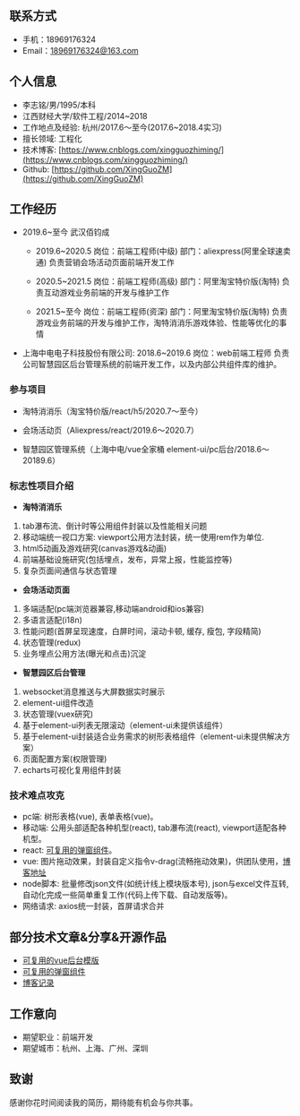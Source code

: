 
联系方式
---
- 手机：18969176324
- Email：18969176324@163.com

个人信息
---
- 李志铭/男/1995/本科
- 江西财经大学/软件工程/2014~2018
- 工作地点及经验: 杭州/2017.6～至今(2017.6~2018.4实习)
- 擅长领域: 工程化
- 技术博客: [https://www.cnblogs.com/xingguozhiming/](https://www.cnblogs.com/xingguozhiming/)
- Github: [https://github.com/XingGuoZM](https://github.com/XingGuoZM)

工作经历
---
- 2019.6~至今 武汉佰钧成
  - 2019.6~2020.5
    岗位：前端工程师(中级)
    部门：aliexpress(阿里全球速卖通)
    负责营销会场活动页面前端开发工作

  - 2020.5~2021.5
    岗位：前端工程师(高级)
    部门：阿里淘宝特价版(淘特)
    负责互动游戏业务前端的开发与维护工作

  - 2021.5~至今
    岗位：前端工程师(资深)
    部门：阿里淘宝特价版(淘特)
    负责游戏业务前端的开发与维护工作，淘特消消乐游戏体验、性能等优化的事情

- 上海中电电子科技股份有限公司: 2018.6~2019.6
  岗位：web前端工程师
  负责公司智慧园区后台管理系统的前端开发工作，以及内部公共组件库的维护。

### 参与项目

- 淘特消消乐（淘宝特价版/react/h5/2020.7～至今）  

- 会场活动页（Aliexpress/react/2019.6～2020.7）  

- 智慧园区管理系统（上海中电/vue全家桶 element-ui/pc后台/2018.6～20189.6）  

### 标志性项目介绍
- **淘特消消乐**  
1. tab瀑布流、倒计时等公用组件封装以及性能相关问题
2. 移动端统一视口方案: viewport公用方法封装，统一使用rem作为单位.
3. html5动画及游戏研究(canvas游戏&动画)
4. 前端基础设施研究(包括埋点，发布，异常上报，性能监控等)
5. 复杂页面间通信与状态管理

- **会场活动页面**  
1. 多端适配(pc端浏览器兼容,移动端android和ios兼容)
2. 多语言适配(i18n)
3. 性能问题(首屏呈现速度，白屏时间，滚动卡顿, 缓存, 瘦包, 字段精简)
4. 状态管理(redux)
5. 业务埋点公用方法(曝光和点击)沉淀

- **智慧园区后台管理**  
1. websocket消息推送与大屏数据实时展示
2. element-ui组件改造
3. 状态管理(vuex研究)
4. 基于element-ui列表无限滚动（element-ui未提供该组件）
5. 基于element-ui封装适合业务需求的树形表格组件（element-ui未提供解决方案）
6. 页面配置方案(权限管理)
7. echarts可视化复用组件封装

### 技术难点攻克  
  - pc端: 树形表格(vue), 表单表格(vue)。
  - 移动端: 公用头部适配各种机型(react), tab瀑布流(react), viewport适配各种机型。
  - react: [可复用的弹窗组件](https://github.com/XingGuoZM/modal)。
  - vue: 图片拖动效果，封装自定义指令v-drag(流畅拖动效果)，供团队使用，[博客地址](https://www.cnblogs.com/xingguozhiming/p/10211483.html)
  - node脚本: 批量修改json文件(如统计线上模块版本号), json与excel文件互转, 自动化完成一些简单重复工作(代码上传下载、自动发版等)。
  - 网络请求: axios统一封装，首屏请求合并

部分技术文章&分享&开源作品
---
- [可复用的vue后台模版](https://github.com/XingGuoZM/ces-manage)
- [可复用的弹窗组件](https://github.com/XingGuoZM/modal)
- [博客记录](https://github.com/XingGuoZM/blog)

工作意向
---

- 期望职业：前端开发
- 期望城市：杭州、上海、广州、深圳

致谢
---
感谢你花时间阅读我的简历，期待能有机会与你共事。